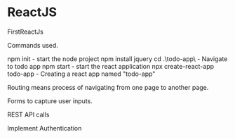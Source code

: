 # ReactJS
FirstReactJs

Commands used.

npm init - start the node project
npm install jquery
cd .\todo-app\ - Navigate to todo app
npm start - start the react application
npx create-react-app todo-app -  Creating a react app named "todo-app"


Routing means process of navigating from one page to another page.

Forms to capture user inputs.

REST API calls

Implement Authentication




